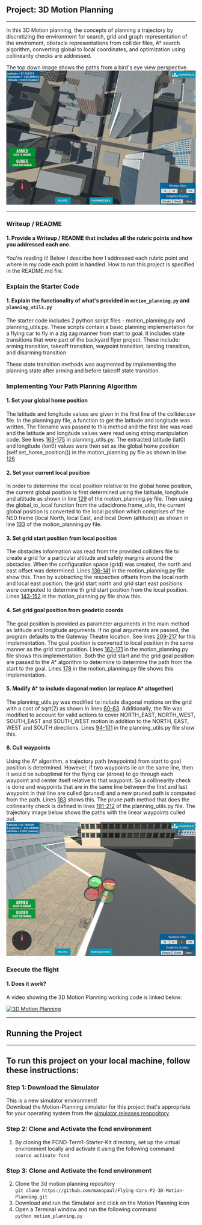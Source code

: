 ## Project: 3D Motion Planning

---
In this 3D Motion planning, the concepts of planning a trajectory by discretizing the environment for search, grid and graph representation of the enviroment, obstacle representations from collider files, A* search algorithm, converting global to local coordinates, and optimization using collinearity checks are addressed.

The top down image shows the paths from a bird's eye view perspective. 
![Top Down View](./images/Bird's%20Eye%20View.png)

---

### Writeup / README

#### 1. Provide a Writeup / README that includes all the rubric points and how you addressed each one.  
You're reading it! Below I describe how I addressed each rubric point and where in my code each point is handled. How to run this project is specified in the README.md file.

### Explain the Starter Code

#### 1. Explain the functionality of what's provided in `motion_planning.py` and `planning_utils.py`
The starter code includes 2 python script files - motion_planning.py and planning_utils.py.
These scripts contain a basic planning implementation for a flying car to fly in a zig zag manner from start to goal. It includes state transitions that were part of the backyard flyer project. These include: 
arming transition,
takeoff transition,
waypoint transition,
landing transition, and
disarming transition

These state transition methods was augmented by implementing the planning state after arming and before takeoff state transition.

### Implementing Your Path Planning Algorithm

#### 1. Set your global home position

The latitude and longitude values are given in the first line of the collider.csv file.
In the planning.py file, a function to get the latitude and longitude was written. 
The filename was passed to this method and the first line was read and the latitude and longitude values were read using string manipulation code.
See lines [163-175](https://github.com/manopaul/Flying-Cars-P2-3D-Motion-Planning/blob/master/planning_utils.py#L163) in planning_utils.py.
The extracted latitude (lat0) and longitude (lon0) values were then set as the global home position (self.set_home_position()) in the motion_planning.py file as shown in line [126](https://github.com/manopaul/Flying-Cars-P2-3D-Motion-Planning/blob/master/motion_planning.py#L126)

#### 2. Set your current local position
In order to determine the local position relative to the global home position, the current global position is first determined using the latitude, longitude and altitude as shown in line [129](https://github.com/manopaul/Flying-Cars-P2-3D-Motion-Planning/blob/master/motion_planning.py#L129) of the motion_planning.py file. 
Then using the global_to_local function from the udacidrone.frame_utils, the current global position is converted to the local position which comprises of the NED frame (local North, local East, and local Down (altitude)) as shown in line [133](https://github.com/manopaul/Flying-Cars-P2-3D-Motion-Planning/blob/master/motion_planning.py#L133) of the motion_planning.py file. 

#### 3. Set grid start position from local position
The obstacles information was read from the provided colliders file to create a grid for a particular altitude and safety margins around the obstacles. When the configuration space (grid) was created, the north and east offset was determined. Lines [136-141](https://github.com/manopaul/Flying-Cars-P2-3D-Motion-Planning/blob/master/motion_planning.py#L136) in the motion_planning.py file show this.
Then by subtracting the respective offsets from the local north and local east position, the grid start north and grid start east positions were computed to determine th grid start position from the local position. 
Lines [143-152](https://github.com/manopaul/Flying-Cars-P2-3D-Motion-Planning/blob/master/motion_planning.py#L143) in the motion_planning.py file show this.

#### 4. Set grid goal position from geodetic coords
The goal position is provided as parameter arguments in the main method as latitude and longitude arguments. If no goal arguments are passed, the program defaults to the Gateway Theatre location. See lines [209-217](https://github.com/manopaul/Flying-Cars-P2-3D-Motion-Planning/blob/master/motion_planning.py#L209) for this implementation. The goal position is converted to local position in the same manner as the grid start position. Lines [162-171](https://github.com/manopaul/Flying-Cars-P2-3D-Motion-Planning/blob/master/motion_planning.py#L162) in the motion_planning.py file shows this implementation. 
Both the grid start and the grid goal position are passed to the A* algorithm to determine to determine the path from the start to the goal.  Lines [178](https://github.com/manopaul/Flying-Cars-P2-3D-Motion-Planning/blob/master/motion_planning.py#L178) in the motion_planning.py file shows this implementation. 

#### 5. Modify A* to include diagonal motion (or replace A* altogether)
The planning_utils.py was modified to include diagonal motions on the grid with a cost of sqrt(2) as shown in lines [60-63](https://github.com/manopaul/Flying-Cars-P2-3D-Motion-Planning/blob/master/planning_utils.py#L60). Additionally, the file was modified to account for valid actions to cover NORTH_EAST, NORTH_WEST, SOUTH_EAST and SOUTH_WEST motion in addition to the NORTH, EAST, WEST and SOUTH directions. Lines [94-101](https://github.com/manopaul/Flying-Cars-P2-3D-Motion-Planning/blob/master/planning_utils.py#L94) in the planning_utils.py file show this. 

#### 6. Cull waypoints 
Using the A* algorithm, a trajectory path (waypoints) from start to goal position is determined. However, if two waypoints lie on the same line, then it would be suboptimal for the flying car (drone) to go through each waypoint and center itself relative to that waypoint. So a collinearity check is done and waypoints that are in the same line between the first and last waypoint in that line are culled (pruned) and a new pruned path is computed from the path. Lines [183](https://github.com/manopaul/Flying-Cars-P2-3D-Motion-Planning/blob/master/motion_planning.py#L183) shows this. The prune path method that does the collinearity check is defined in lines [191-212](https://github.com/manopaul/Flying-Cars-P2-3D-Motion-Planning/blob/master/planning_utils.py#L191) of the planning_utils.py file.
The trajectory image below shows the paths with the linear waypoints culled out. 
![Trajectory Image](./images/Trajectory%20Flight.png)

### Execute the flight
#### 1. Does it work?
A video showing the 3D Motion Planning working code is linked below:

[![3D Motion Planning](http://img.youtube.com/vi/u61VaB3Qmqk/0.jpg)](https://youtu.be/u61VaB3Qmqk)

---
## Running the Project
---

## To run this project on your local machine, follow these instructions:
### Step 1: Download the Simulator
This is a new simulator environment!  
Download the Motion-Planning simulator for this project that's appropriate for your operating system from the [simulator releases respository](https://github.com/udacity/FCND-Simulator-Releases/releases).

### Step 2: Clone and Activate the fcnd environment
1. By cloning the FCND-Term1-Starter-Kit directory, set up the virtual environment locally and activate it using the following command  
   `source activate fcnd`  

### Step 3: Clone and Activate the fcnd environment
2. Clone the 3d motion planning repository  
   `git clone https://github.com/manopaul/Flying-Cars-P2-3D-Motion-Planning.git`  
3. Download and run the Simulator and click on the Motion Planning icon  
4. Open a Terminal window and run the following command  
  `python motion_planning.py`  


